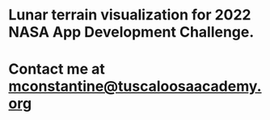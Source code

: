 # Lunar terrain visualization for 2022 NASA App Development Challenge.
# Contact me at mconstantine@tuscaloosaacademy.org
